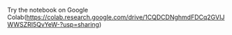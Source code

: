 Try the notebook on Google Colab(https://colab.research.google.com/drive/1CQDCDNghmdFDCq2GVIJWWSZRI5QvYeW-?usp=sharing)
